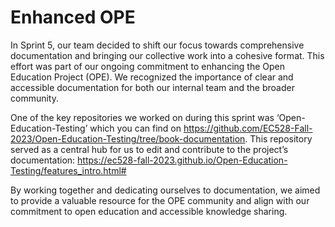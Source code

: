 # Enhanced OPE
In Sprint 5, our team decided to shift our focus towards comprehensive documentation and bringing our collective work into a cohesive format. This effort was part of our ongoing commitment to enhancing the Open Education Project (OPE). We recognized the importance of clear and accessible documentation for both our internal team and the broader community.

One of the key repositories we worked on during this sprint was ‘Open-Education-Testing’ which you can find on https://github.com/EC528-Fall-2023/Open-Education-Testing/tree/book-documentation. This repository served as a central hub for us to edit and contribute to the project’s documentation: https://ec528-fall-2023.github.io/Open-Education-Testing/features_intro.html#

By working together and dedicating ourselves to documentation, we aimed to provide a valuable resource for the OPE community and align with our commitment to open education and accessible knowledge sharing.
